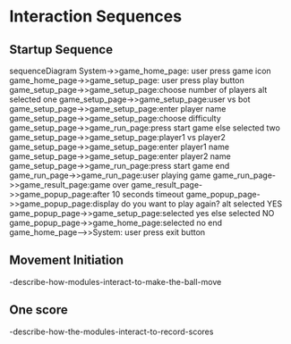 # Interaction Sequences

## Startup Sequence

sequenceDiagram
System->>game_home_page: user press game icon
game_home_page->>game_setup_page: user press play button
game_setup_page->>game_setup_page:choose number of players
alt selected one
        game_setup_page->>game_setup_page:user vs bot
        game_setup_page->>game_setup_page:enter player name
        game_setup_page->>game_setup_page:choose difficulty
        game_setup_page->>game_run_page:press start game
    else selected two
        game_setup_page->>game_setup_page:player1 vs player2
        game_setup_page->>game_setup_page:enter player1 name
        game_setup_page->>game_setup_page:enter player2 name
        game_setup_page->>game_run_page:press start game
end
game_run_page->>game_run_page:user playing game
game_run_page->>game_result_page:game over
game_result_page->>game_popup_page:after 10 seconds timeout
game_popup_page->>game_popup_page:display do you want to play again?
alt selected YES
        game_popup_page->>game_setup_page:selected yes
    else selected NO
        game_popup_page->>game_home_page:selected no
end
game_home_page-->>System: user press exit button

## Movement Initiation

-describe-how-modules-interact-to-make-the-ball-move

## One score

-describe-how-the-modules-interact-to-record-scores
